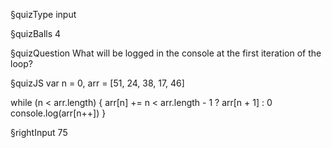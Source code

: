 §quizType
input

§quizBalls
4


§quizQuestion
What will be logged in the console at the first iteration of the loop?



§quizJS
var n = 0, arr = [51, 24, 38, 17, 46]

while (n < arr.length) {
  arr[n] += n < arr.length - 1 ? arr[n + 1] : 0
  console.log(arr[n++])
}


§rightInput
75
